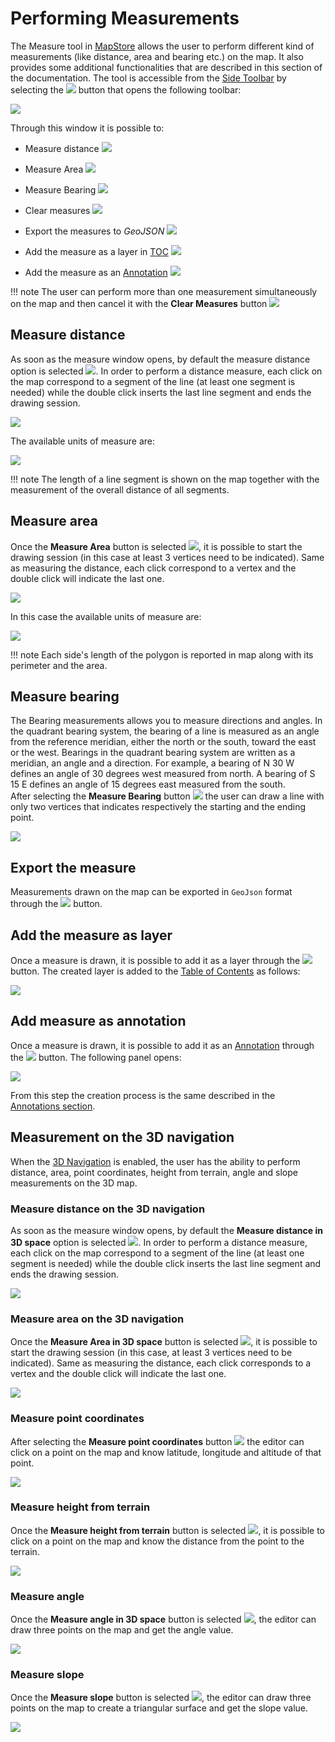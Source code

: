 # Performing Measurements

The Measure tool in [MapStore](https://mapstore.geosolutionsgroup.com/mapstore/#/) allows the user to perform different kind of measurements (like distance, area and bearing etc.) on the map. It also provides some additional functionalities that are described in this section of the documentation. The tool is accessible from the [Side Toolbar](mapstore-toolbars.md#side-toolbar) by selecting the <img src="../img/button/measurament.jpg" class="ms-docbutton" style="max-height:20px;"/> button that opens the following toolbar:

<img src="../img/measure/measure.jpg" class="ms-docimage" style="max-width:600px;"/>

Through this window it is possible to:

* Measure distance <img src="../img/button/measure-distance.jpg" class="ms-docbutton"/>

* Measure Area <img src="../img/button/measure-area.jpg" class="ms-docbutton"/>

* Measure Bearing <img src="../img/button/measure-bearing.jpg" class="ms-docbutton"/>

* Clear measures <img src="../img/button/delete_button.jpg" class="ms-docbutton"/>

* Export the measures to *GeoJSON* <img src="../img/button/json_export_button.jpg" class="ms-docbutton"/>

* Add the measure as a layer in [TOC](toc.md#table-of-contents) <img src="../img/button/layers_button.jpg" class="ms-docbutton"/>

* Add the measure as an [Annotation](annotations.md#add-new-annotation) <img src="../img/button/add-as-annotation.jpg" class="ms-docbutton"/>

!!! note
    The user can perform more than one measurement simultaneously on the map and then cancel it with the **Clear Measures** button <img src="../img/button/delete_button.jpg" class="ms-docbutton"/>

## Measure distance

As soon as the measure window opens, by default the measure distance option is selected <img src="../img/button/measure-distance-green.jpg" class="ms-docbutton"/>. In order to perform a distance measure, each click on the map correspond to a segment of the line (at least one segment is needed) while the double click inserts the last line segment and ends the drawing session.

<img src="../img/measure/measure-distance-ex.gif" class="ms-docimage" style="max-width:600px;"/>

The available units of measure are:

<img src="../img/measure/distance-uom.jpg" class="ms-docimage" style="max-width:300px;"/>

!!! note
    The length of a line segment is shown on the map together with the measurement of the overall distance of all segments.

## Measure area

Once the **Measure Area** button is selected <img src="../img/button/measure-area-green.jpg" class="ms-docbutton"/>, it is possible to start the drawing session (in this case at least 3 vertices need to be indicated). Same as measuring the distance, each click correspond to a vertex and the double click will indicate the last one.

<img src="../img/measure/measure-area-ex.gif" class="ms-docimage" style="max-width:600px;"/>

In this case the available units of measure are:

<img src="../img/measure/area-uom.jpg" class="ms-docimage" style="max-width:300px;"/>

!!! note
    Each side's length of the polygon is reported in map along with its perimeter and the area.

## Measure bearing

The Bearing measurements allows you to measure directions and angles. In the quadrant bearing system, the bearing of a line is measured as an angle from the reference meridian, either the north or the south, toward the east or the west. Bearings in the quadrant bearing system are written as a meridian, an angle and a direction. For example, a bearing of N 30 W defines an angle of 30 degrees west measured from north. A bearing of S 15 E defines an angle of 15 degrees east measured from the south.<br>
After selecting the **Measure Bearing** button <img src="../img/button/measure-bearing-green.jpg" class="ms-docbutton"/> the user can draw a line with only two vertices that indicates respectively the starting and the ending point.

<img src="../img/measure/measure-bearing-ex.gif" class="ms-docimage" style="max-width:600px;"/>

## Export the measure

Measurements drawn on the map can be exported in `GeoJson` format through the <img src="../img/button/json_export_button.jpg" class="ms-docbutton"/> button.  

## Add the measure as layer

Once a measure is drawn, it is possible to add it as a layer through the <img src="../img/button/layers_button.jpg" class="ms-docbutton"/> button. The created layer is added to the [Table of Contents](toc.md#table-of-contents) as follows:

<img src="../img/measure/as_layer.jpg" class="ms-docimage"/>

## Add measure as annotation

Once a measure is drawn, it is possible to add it as an [Annotation](annotations.md#add-new-annotation) through the <img src="../img/button/add-as-annotation.jpg" class="ms-docbutton"/> button. The following panel opens:

<img src="../img/measure/add-as-annotation-ex.jpg" class="ms-docimage"/>

From this step the creation process is the same described in the [Annotations section](annotations.md#add-new-annotation).

## Measurement on the 3D navigation

When the [3D Navigation](side-bar.md#3d-navigation) is enabled, the user has the ability to perform distance, area, point coordinates, height from terrain, angle and slope measurements on the 3D map.

### Measure distance on the 3D navigation

As soon as the measure window opens, by default the **Measure distance in 3D space** option is selected <img src="../img/button/measure-distance-on-3d.jpg" class="ms-docbutton"/>. In order to perform a distance measure, each click on the map correspond to a segment of the line (at least one segment is needed) while the double click inserts the last line segment and ends the drawing session.

<img src="../img/measure/measure-distance-3d-ex.gif" class="ms-docimage" style="max-width:600px;"/>

### Measure area on the 3D navigation

Once the **Measure Area in 3D space** button is selected <img src="../img/button/measure-area-on-3d.jpg" class="ms-docbutton"/>, it is possible to start the drawing session (in this case, at least 3 vertices need to be indicated). Same as measuring the distance, each click corresponds to a vertex and the double click will indicate the last one.

<img src="../img/measure/measure-area-3d-ex.gif" class="ms-docimage" style="max-width:600px;"/>

### Measure point coordinates

After selecting the **Measure point coordinates** button <img src="../img/button/measure-point-coordinate-on-3d.jpg" class="ms-docbutton"/> the editor can click on a point on the map and know latitude, longitude and altitude of that point.

<img src="../img/measure/measure-point-3d-ex.gif" class="ms-docimage" style="max-width:600px;"/>

### Measure height from terrain

Once the **Measure height from terrain** button is selected <img src="../img/button/measure-height-from-terrain-on-3d.jpg" class="ms-docbutton"/>, it is possible to click on a point on the map and know the distance from the point to the terrain.

<img src="../img/measure/measure-height-from-terrain-3d-ex.gif" class="ms-docimage" style="max-width:600px;"/>

### Measure angle

Once the **Measure angle in 3D space** button is selected <img src="../img/button/measure-angle-on-3d.jpg" class="ms-docbutton"/>, the editor can draw three points on the map and get the angle value.

<img src="../img/measure/measure-angle-3d-ex.gif" class="ms-docimage" style="max-width:600px;"/>

### Measure slope

Once the **Measure slope** button is selected <img src="../img/button/measure-slope-on-3d.jpg" class="ms-docbutton"/>, the editor can draw three points on the map to create a triangular surface and get the slope value.

<img src="../img/measure/measure-slope-3d-ex.gif" class="ms-docimage" style="max-width:600px;"/>
